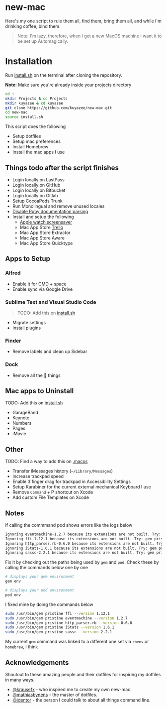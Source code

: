 # new-mac

Here's my one script to rule them all, find them, bring them all, and while I'm drinking coffee, bind them.

>  Note: I'm lazy, therefore, when I get a new MacOS machine I want it to be set up Automagically.

# Installation

Run [install.sh](install.sh) on the terminal after cloning the repository. 

**Note:** Make sure you're already inside your projects directory

```bash
cd ~
mkdir Projects & cd Projects
mkdir kuyazee & cd kuyazee
git clone https://github.com/kuyazee/new-mac.git
cd new-mac
source install.sh
```

This script does the following

- Setup dotfiles
- Setup mac preferences
- Install Homebrew
- Install the mac apps I use

## Things todo after the script finishes

- Login locally on LastPass
- Login locally on GitHub
- Login locally on Bitbucket
- Login locally on Gitlab
- Setup CocoaPods Trunk
- Run Monolingual and remove unused locales
- [Disable Ruby documentation parsing](http://mts.io/2015/04/19/fix-slow-gem-install/)
- Install and setup the following
    - [Apple watch screensaver](http://www.rasmusnielsen.dk/applewatch/)
    - Mac App Store [Trello](https://itunes.apple.com/us/app/trello/id1278508951?mt=12)
    - Mac App Store Extractor
    - Mac App Store Aware
    - Mac App Store Quicktype

## Apps to Setup

### Alfred

- Enable it for CMD + space
- Enable sync via Google Drive

### Sublime Text and Visual Studio Code

> TODO: Add this on [install.sh](install.sh)

- Migrate settings
- Install plugins

### Finder

- Remove labels and clean up Sidebar

### Dock

- Remove all the  things

## Mac apps to Uninstall

TODO: Add this on [install.sh](install.sh)

- GarageBand
- Keynote
- Numbers
- Pages
- iMovie

## Other

TODO: Find a way to add this on [.macos](dotfiles/macos)

- Transfer iMessages history (`~/Library/Messages`)
- Increase trackpad speed
- Enable 3 finger drag for trackpad in Accessibility Settings
- Setup Karabiner for the current external mechanical Keyboard I use
- Remove `Command` + P shortcut on Xcode
- Add custom File Templates on Xcode

## Notes

If calling the commmand pod shows errors like the logs below

```bash
Ignoring eventmachine-1.2.7 because its extensions are not built. Try: gem pristine eventmachine --version 1.2.7
Ignoring ffi-1.12.1 because its extensions are not built. Try: gem pristine ffi --version 1.12.1
Ignoring http_parser.rb-0.6.0 because its extensions are not built. Try: gem pristine http_parser.rb --version 0.6.0
Ignoring iStats-1.6.1 because its extensions are not built. Try: gem pristine iStats --version 1.6.1
Ignoring sassc-2.2.1 because its extensions are not built. Try: gem pristine sassc --version 2.2.1
```

Fix it by checking out the paths being used by `gem` and `pod`. Check these by calling the commands below one by one

```bash
# displays your gem environment
gem env

# displays your pod environment
pod env
```

I fixed mine by doing the commands below

```bash
sudo /usr/bin/gem pristine ffi --version 1.12.1
sudo /usr/bin/gem pristine eventmachine --version 1.2.7
sudo /usr/bin/gem pristine http_parser.rb --version 0.6.0
sudo /usr/bin/gem pristine iStats --version 1.6.1
sudo /usr/bin/gem pristine sassc --version 2.2.1
```

My current `gem` command was linked to a different one set via `rbenv` or `homebrew`, I think

## Acknowledgements

Shoutout to these amazing people and their dotfiles for inspiring my dotfiles in many ways.

- [@krausefx](https://github.com/KrauseFx) - who inspired me to create my own new-mac.
- [@mathiasbynens](https://github.com/mathiasbynens/dotfiles) - the master of dotfiles.
- [@identor](https://github.com/identor) - the person I could talk to about all things command line.
